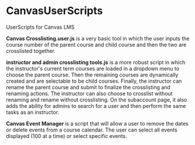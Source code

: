 # CanvasUserScripts
UserScripts for Canvas LMS

<b>Canvas Crosslisting.user.js</b> is a very basic tool in which the user inputs the course number of the parent course and child course and then the two are crosslisted together.

<b>instructor and admin crosslisting tools.js</b> is a more robust script in which the instructor's current term courses are loaded in a dropdown menu to choose the parent course. Then the remaining courses are dynamically created and are selectable to be child courses. Finally, the instructor can rename the parent course and submit to finalize the crosslisting and renaming actions. The instructor can also choose to crosslist without renaming and rename without crosslisting. On the subaccount page, it also adds the ability for admins to search for a user and then perform the same tasks as an instructor.

<b> Canvas Event Manager </b> is a script that will allow a user to remove the dates or delete events from a course calendar. The user can select all events displayed (100 at a time) or select specific events.
